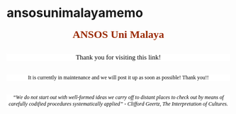 # ansosunimalayamemo
<!DOCTYPE html PUBLIC "-//W3C//DTD HTML 4.01//EN" "http://www.w3.org/TR/html4/strict.dtd">
<html>
<head>
  <meta http-equiv="Content-Type" content="text/html; charset=utf-8">
  <meta http-equiv="Content-Style-Type" content="text/css">
  <title>saraasalimi</title>
  <meta name="Generator" content="Cocoa HTML Writer">
  <meta name="CocoaVersion" content="2022.1">
  <style type="text/css">
    span.s1 {font-kerning: none}
  </style>
</head>
<body>
<h1 style="margin: 0.0px 0.0px 30.0px 0.0px; text-align: center; font: 24.0px Times; color: #9b2c03; -webkit-text-stroke: #fc7eff"><span class="s1"><b>ANSOS Uni Malaya</b></span></h1>
<h1 style="margin: 0.0px 0.0px 30.0px 0.0px; text-align: center; font: 15.0px Times; color: #000000; -webkit-text-stroke: #000000; background-color: #ffffff"><span class="s1">Thank you for visiting this link!</span></h1>
<h1 style="margin: 0.0px 0.0px 30.0px 0.0px; text-align: center; font: 12.0px Times; color: #000000; -webkit-text-stroke: #000000; background-color: #ffffff"><span class="s1">It is currently in maintenance and we will post it up as soon as possible! Thank you!!</span></h1>
<h1 style="margin: 0.0px 0.0px 30.0px 0.0px; text-align: center; font: 12.0px Times; color: #000000; -webkit-text-stroke: #000000; background-color: #ffffff"><span class="s1"><i>“We do not start out with well-formed ideas we carry off to distant places to check out by means of carefully codified procedures systematically applied” - Clifford Geertz, The Interpretation of Cultures.</i></span></h1>
</body>
</html>
